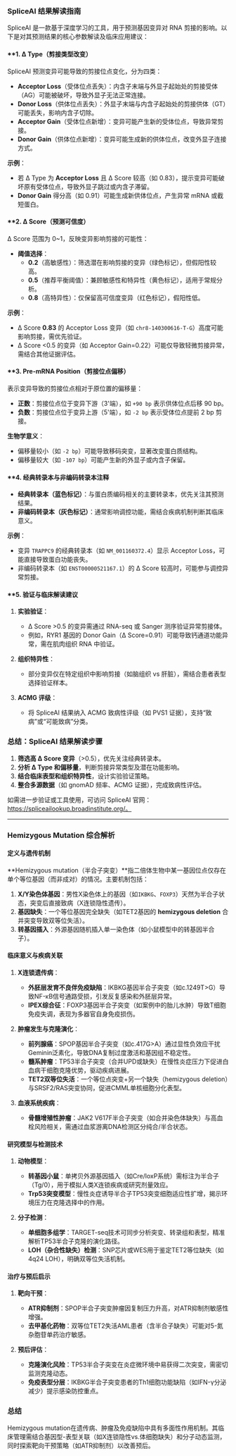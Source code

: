### SpliceAI 结果解读指南  
SpliceAI 是一款基于深度学习的工具，用于预测基因变异对 RNA 剪接的影响。以下是对其预测结果的核心参数解读及临床应用建议：


#### **1. **Δ Type（剪接类型改变）**  
SpliceAI 预测变异可能导致的剪接位点变化，分为四类：  
- **Acceptor Loss**（受体位点丢失）：内含子末端与外显子起始处的剪接受体（AG）可能被破坏，导致外显子无法正常连接。  
- **Donor Loss**（供体位点丢失）：外显子末端与内含子起始处的剪接供体（GT）可能丢失，影响内含子切除。  
- **Acceptor Gain**（受体位点新增）：变异可能产生新的受体位点，导致异常剪接。  
- **Donor Gain**（供体位点新增）：变异可能生成新的供体位点，改变外显子连接方式。  

**示例**：  
- 若 Δ Type 为 **Acceptor Loss** 且 Δ Score 较高（如 0.83），提示变异可能破坏原有受体位点，导致外显子跳过或内含子滞留。  
- **Donor Gain** 得分高（如 0.91）可能生成新供体位点，产生异常 mRNA 或截短蛋白。



#### **2. **Δ Score（预测可信度）**  
Δ Score 范围为 0~1，反映变异影响剪接的可能性：  
- **阈值选择**：  
  - **0.2**（高敏感性）：筛选潜在影响剪接的变异（绿色标记），但假阳性较高。  
  - **0.5**（推荐平衡阈值）：兼顾敏感性和特异性（黄色标记），适用于常规分析。  
  - **0.8**（高特异性）：仅保留高可信度变异（红色标记），假阳性低。  

**示例**：  
- Δ Score **0.83** 的 Acceptor Loss 变异（如 `chr8-140300616-T-G`）高度可能影响剪接，需优先验证。  
- Δ Score <0.5 的变异（如 Acceptor Gain=0.22）可能仅导致轻微剪接异常，需结合其他证据评估。



#### **3. **Pre-mRNA Position（剪接位点偏移）**  
表示变异导致的剪接位点相对于原位置的偏移量：  
- **正数**：剪接位点位于变异下游（3'端），如 `+90 bp` 表示供体位点后移 90 bp。  
- **负数**：剪接位点位于变异上游（5'端），如 `-2 bp` 表示受体位点提前 2 bp 剪接。  

**生物学意义**：  
- 偏移量较小（如 `-2 bp`）可能导致移码突变，显著改变蛋白质结构。  
- 偏移量较大（如 `-107 bp`）可能产生新的外显子或内含子保留。



#### **4. **经典转录本与非编码转录本注释**  
- **经典转录本（蓝色标记）**：与蛋白质编码相关的主要转录本，优先关注其预测结果。  
- **非编码转录本（灰色标记）**：通常影响调控功能，需结合疾病机制判断其临床意义。  

**示例**：  
- 变异 `TRAPPC9` 的经典转录本（如 `NM_001160372.4`）显示 Acceptor Loss，可能直接导致蛋白功能丧失。  
- 非编码转录本（如 `ENST00000521167.1`）的 Δ Score 较高时，可能参与调控异常剪接。



#### **5. **验证与临床解读建议**  
1. **实验验证**：  
   - Δ Score >0.5 的变异需通过 RNA-seq 或 Sanger 测序验证异常剪接体。  
   - 例如，RYR1 基因的 Donor Gain（Δ Score=0.91）可能导致钙通道功能异常，需在肌肉组织 RNA 中验证。  

2. **组织特异性**：  
   - 部分变异仅在特定组织中影响剪接（如脑组织 vs 肝脏），需结合患者表型选择验证样本。  

3. **ACMG 评级**：  
   - 将 SpliceAI 结果纳入 ACMG 致病性评级（如 PVS1 证据），支持“致病”或“可能致病”分类。  



### 总结：SpliceAI 结果解读步骤  
1. **筛选高 Δ Score 变异**（>0.5），优先关注经典转录本。  
2. **分析 Δ Type 和偏移量**，判断剪接异常类型及潜在功能影响。  
3. **结合临床表型和组织特异性**，设计实验验证策略。  
4. **整合多源数据**（如 gnomAD 频率、ACMG 证据），完成致病性评估。  

如需进一步验证或工具使用，可访问 SpliceAI 官网：https://spliceailookup.broadinstitute.org/。

---

### Hemizygous Mutation 综合解析

#### **定义与遗传机制**  
**Hemizygous mutation（半合子突变）**指二倍体生物中某一基因位点仅存在单个等位基因（而非成对）的情况。主要机制包括：  
1. **X/Y染色体基因**：男性X染色体上的基因（如`IKBKG`、`FOXP3`）天然为半合子状态，突变后直接致病（X连锁隐性遗传）。  
2. **基因缺失**：一个等位基因完全缺失（如TET2基因的 **hemizygous deletion** 合并突变导致双等位失活）。  
3. **转基因插入**：外源基因随机插入单一染色体（如小鼠模型中的转基因半合子）。



#### **临床意义与疾病关联**  
1. **X连锁遗传病**：  
   - **外胚层发育不良伴免疫缺陷**：IKBKG基因半合子突变（如c.1249T>G）导致NF-κB信号通路受损，引发反复感染和外胚层异常。  
   - **IPEX综合征**：FOXP3基因半合子突变（如案例中的胎儿水肿）导致T细胞免疫失调，表现为多器官自身免疫损伤。  

2. **肿瘤发生与克隆演化**：  
   - **前列腺癌**：SPOP基因半合子突变（如c.417G>A）通过显性负效应干扰Geminin泛素化，导致DNA复制过度激活和基因组不稳定性。  
   - **髓系肿瘤**：TP53半合子突变（合并UPD或缺失）在慢性炎症压力下促进白血病干细胞克隆优势，驱动疾病进展。  
   - **TET2双等位失活**：一个等位点突变+另一个缺失（hemizygous deletion）与SRSF2/RAS突变协同，促进CMML单核细胞分化表型。  

3. **血液系统疾病**：  
   - **骨髓增殖性肿瘤**：JAK2 V617F半合子突变（如合并染色体缺失）与高血栓风险相关，需通过血浆游离DNA检测区分纯合/半合状态。  



#### **研究模型与检测技术**  
1. **动物模型**：  
   - **转基因小鼠**：单拷贝外源基因插入（如Cre/loxP系统）需标注为半合子（Tg/0），用于模拟人类X连锁疾病或研究剂量效应。  
   - **Trp53突变模型**：慢性炎症诱导半合子TP53突变细胞适应性扩增，揭示环境压力在克隆选择中的作用。  

2. **分子检测**：  
   - **单细胞多组学**：TARGET-seq技术可同步分析突变、转录组和表型，精准解析TP53半合子克隆的演化路径。  
   - **LOH（杂合性缺失）检测**：SNP芯片或WES用于鉴定TET2等位缺失（如4q24 LOH），明确双等位失活机制。  



#### **治疗与预后启示**  
1. **靶向干预**：  
   - **ATR抑制剂**：SPOP半合子突变肿瘤因复制压力升高，对ATR抑制剂敏感性增强。  
   - **去甲基化药物**：双等位TET2失活AML患者（含半合子缺失）可能对5-氮杂胞苷单药治疗敏感。  

2. **预后评估**：  
   - **克隆演化风险**：TP53半合子突变在炎症微环境中易获得二次突变，需密切监测克隆动态。  
   - **免疫表型分层**：IKBKG半合子突变患者的Th1细胞功能缺陷（如IFN-γ分泌减少）提示感染防控重点。  



### 总结  
Hemizygous mutation在遗传病、肿瘤及免疫缺陷中具有多面性作用机制。其临床管理需结合基因型-表型关联（如X连锁隐性vs.体细胞缺失）和分子动态监测，同时探索靶向干预策略（如ATR抑制剂）以改善预后。


